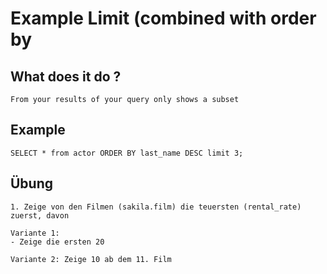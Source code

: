 # Example Limit (combined with order by

## What does it do ? 

```
From your results of your query only shows a subset

```

## Example 

```
SELECT * from actor ORDER BY last_name DESC limit 3;
```


## Übung 

```
1. Zeige von den Filmen (sakila.film) die teuersten (rental_rate) zuerst, davon 

Variante 1:
- Zeige die ersten 20 

Variante 2: Zeige 10 ab dem 11. Film 

```



```
